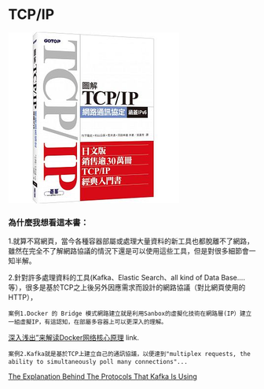# TCP/IP
![TCP/IP Book](/image/tcp_ip_book.jpeg)


### 為什麼我想看這本書：
1.就算不寫網頁，當今各種容器部屬或處理大量資料的新工具也都脫離不了網路，雖然在完全不了解網路協議的情況下還是可以使用這些工具，但是對很多細節會一知半解。

2.針對許多處理資料的工具(Kafka、Elastic Search、all kind of Data Base....等），很多是基於TCP之上後另外因應需求而設計的網路協議（對比網頁使用的HTTP），


    案例1.Docker 的 Bridge 模式網路建立就是利用Sanbox的虛擬化技術在網路層(IP）建立一組虛擬IP，有這認知，在部屬多容器上可以更深入的理解。
[深入浅出”来解读Docker网络核心原理](http://blog.51cto.com/ganbing/2087598) link.

    案例2.Kafka就是基於TCP上建立自己的通訊協議，以便達到"multiplex requests, the ability to simultaneously poll many connections"...
[The Explanation Behind The Protocols That Kafka Is Using](https://streamdata.io/blog/explanation-behind-protocols-that-kafka-is-using/)
